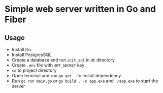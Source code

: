 # Simple web server written in Go and Fiber
## Usage
 - Install Go
 - Install PostgresSQL
 - Create a database and run `init.sql` in `db` directory
 - Create `.env` file with `JWT_SECRET` key
 - `cd` to project directory
 - Open terminal and run `go get .` to install dependency
 - Run `go run main.go` or `go build . -o app.exe` and `./app.exe` to start the server